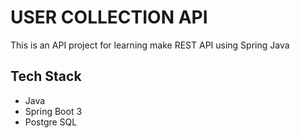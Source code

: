 # USER COLLECTION API
This is an API project for learning make REST API using Spring Java

## Tech Stack
- Java
- Spring Boot 3
- Postgre SQL

  
